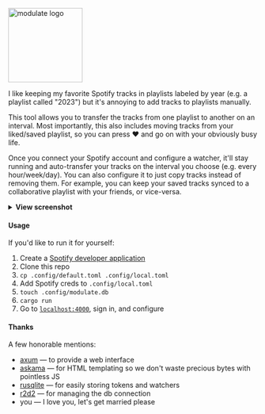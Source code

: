 <p>
  <picture>
    <source media="(prefers-color-scheme: dark)" srcset="https://github.com/zaknesler/modulate/assets/7189795/1c5f53fc-d014-4e7b-8c61-7122dedb7445">
    <source media="(prefers-color-scheme: light)" srcset="https://github.com/zaknesler/modulate/assets/7189795/1e6e73b4-2be5-40cb-9a59-d1983c4d5448">
    <img src="https://github.com/zaknesler/modulate/assets/7189795/1e6e73b4-2be5-40cb-9a59-d1983c4d5448" alt="modulate logo" width="150">
  </picture>
</p>

I like keeping my favorite Spotify tracks in playlists labeled by year (e.g. a playlist called "2023") but it's annoying to add tracks to playlists manually.

This tool allows you to transfer the tracks from one playlist to another on an interval. Most importantly, this also includes moving tracks from your liked/saved playlist, so you can press ❤️ and go on with your obviously busy life.

Once you connect your Spotify account and configure a watcher, it'll stay running and auto-transfer your tracks on the interval you choose (e.g. every hour/week/day). You can also configure it to just copy tracks instead of removing them. For example, you can keep your saved tracks synced to a collaborative playlist with your friends, or vice-versa.

<details>
  <summary><strong>View screenshot</strong></summary>
  <picture>
    <source media="(prefers-color-scheme: dark)" srcset="https://github.com/zaknesler/modulate/assets/7189795/2cc9a319-6097-4e46-aeff-10c8a1d29abb">
    <source media="(prefers-color-scheme: light)" srcset="https://github.com/zaknesler/modulate/assets/7189795/59679f35-2e47-4e05-9f04-f61cd2871a2f">
    <img src="https://github.com/zaknesler/modulate/assets/7189795/59679f35-2e47-4e05-9f04-f61cd2871a2f" alt="screenshot of app after configuring watchers" width="400">
  </picture>
</details>

#### Usage

If you'd like to run it for yourself:

1. Create a [Spotify developer application](https://developer.spotify.com/dashboard)
1. Clone this repo
1. `cp .config/default.toml .config/local.toml`
1. Add Spotify creds to `.config/local.toml`
1. `touch .config/modulate.db`
1. `cargo run`
1. Go to [`localhost:4000`](http://localhost:4000), sign in, and configure

#### Thanks

A few honorable mentions:

- [axum](https://github.com/tokio-rs/axum) — to provide a web interface
- [askama](https://github.com/djc/askama) — for HTML templating so we don't waste precious bytes with pointless JS
- [rusqlite](https://github.com/rusqlite/rusqlite) — for easily storing tokens and watchers
- [r2d2](https://github.com/sfackler/r2d2) — for managing the db connection
- you — I love you, let's get married please
